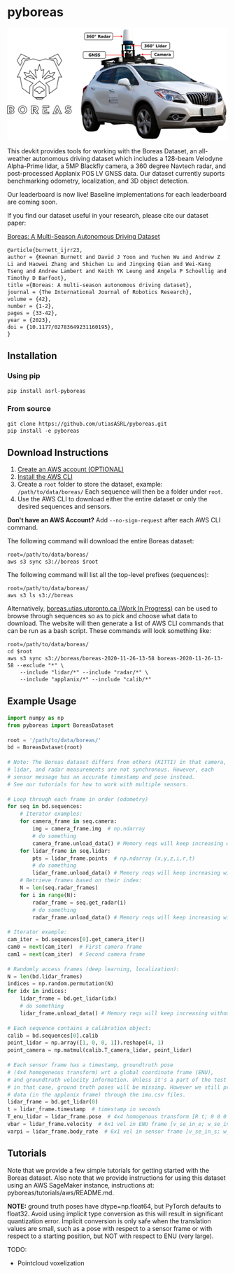 # pyboreas

![Boreas](https://github.com/utiasASRL/pyboreas/blob/master/pyboreas/figs/pyboreas.png)

This devkit provides tools for working with the Boreas Dataset, an all-weather autonomous driving dataset which includes a 128-beam Velodyne Alpha-Prime lidar, a 5MP Blackfly camera, a 360 degree Navtech radar, and post-processed Applanix POS LV GNSS data. Our dataset currently suports benchmarking odometry, localization, and 3D object detection.

Our leaderboard is now live! Baseline implementations for each leaderboard are coming soon.

If you find our dataset useful in your research, please cite our dataset paper:

[Boreas: A Multi-Season Autonomous Driving Dataset](https://arxiv.org/abs/2203.10168)

```
@article{burnett_ijrr23,
author = {Keenan Burnett and David J Yoon and Yuchen Wu and Andrew Z Li and Haowei Zhang and Shichen Lu and Jingxing Qian and Wei-Kang Tseng and Andrew Lambert and Keith YK Leung and Angela P Schoellig and Timothy D Barfoot},
title ={Boreas: A multi-season autonomous driving dataset},
journal = {The International Journal of Robotics Research},
volume = {42},
number = {1-2},
pages = {33-42},
year = {2023},
doi = {10.1177/02783649231160195},
}

```

## Installation

### Using pip

```
pip install asrl-pyboreas
```

### From source

```
git clone https://github.com/utiasASRL/pyboreas.git
pip install -e pyboreas
```

## Download Instructions

1. [Create an AWS account (OPTIONAL)](https://aws.amazon.com/premiumsupport/knowledge-center/create-and-activate-aws-account/)
2. [Install the AWS CLI](https://docs.aws.amazon.com/cli/latest/userguide/install-cliv2.html)
3. Create a `root` folder to store the dataset, example: `/path/to/data/boreas/` Each sequence will then be a folder under `root`.
4. Use the AWS CLI to download either the entire dataset or only the desired sequences and sensors.

**Don't have an AWS Account?** Add `--no-sign-request` after each AWS CLI command.

The following command will download the entire Boreas dataset:

```text
root=/path/to/data/boreas/
aws s3 sync s3://boreas $root
```

The following command will list all the top-level prefixes (sequences):

```text
root=/path/to/data/boreas/
aws s3 ls s3://boreas
```

Alternatively, [boreas.utias.utoronto.ca (Work In Progress)](https://www.boreas.utias.utoronto.ca/#/download) can be used to browse through sequences so as to pick and choose what data to download. The website will then generate a list of AWS CLI commands that can be run as a bash script. These commands will look something like:

```text
root=/path/to/data/boreas/
cd $root
aws s3 sync s3://boreas/boreas-2020-11-26-13-58 boreas-2020-11-26-13-58 --exclude "*" \
    --include "lidar/*" --include "radar/*" \
    --include "applanix/*" --include "calib/*"
```

## Example Usage

```Python
import numpy as np
from pyboreas import BoreasDataset

root = '/path/to/data/boreas/'
bd = BoreasDataset(root)

# Note: The Boreas dataset differs from others (KITTI) in that camera,
# lidar, and radar measurements are not synchronous. However, each
# sensor message has an accurate timestamp and pose instead.
# See our tutorials for how to work with multiple sensors.

# Loop through each frame in order (odometry)
for seq in bd.sequences:
    # Iterator examples:
    for camera_frame in seq.camera:
        img = camera_frame.img  # np.ndarray
        # do something
        camera_frame.unload_data() # Memory reqs will keep increasing without this
    for lidar_frame in seq.lidar:
        pts = lidar_frame.points  # np.ndarray (x,y,z,i,r,t)
        # do something
        lidar_frame.unload_data() # Memory reqs will keep increasing without this
    # Retrieve frames based on their index:
    N = len(seq.radar_frames)
    for i in range(N):
        radar_frame = seq.get_radar(i)
        # do something
        radar_frame.unload_data() # Memory reqs will keep increasing without this

# Iterator example:
cam_iter = bd.sequences[0].get_camera_iter()
cam0 = next(cam_iter)  # First camera frame
cam1 = next(cam_iter)  # Second camera frame

# Randomly access frames (deep learning, localization):
N = len(bd.lidar_frames)
indices = np.random.permutation(N)
for idx in indices:
    lidar_frame = bd.get_lidar(idx)
    # do something
    lidar_frame.unload_data() # Memory reqs will keep increasing without this

# Each sequence contains a calibration object:
calib = bd.sequences[0].calib
point_lidar = np.array([1, 0, 0, 1]).reshape(4, 1)
point_camera = np.matmul(calib.T_camera_lidar, point_lidar)

# Each sensor frame has a timestamp, groundtruth pose
# (4x4 homogeneous transform) wrt a global coordinate frame (ENU),
# and groundtruth velocity information. Unless it's a part of the test set,
# in that case, ground truth poses will be missing. However we still provide IMU
# data (in the applanix frame) through the imu.csv files.
lidar_frame = bd.get_lidar(0)
t = lidar_frame.timestamp  # timestamp in seconds
T_enu_lidar = lidar_frame.pose  # 4x4 homogenous transform [R t; 0 0 0 1]
vbar = lidar_frame.velocity  # 6x1 vel in ENU frame [v_se_in_e; w_se_in_e]
varpi = lidar_frame.body_rate  # 6x1 vel in sensor frame [v_se_in_s; w_se_in_s]
```

## Tutorials

Note that we provide a few simple tutorials for getting started with the Boreas dataset. Also note that we provide instructions for using this dataset using an AWS SageMaker instance, instructions at: pyboreas/tutorials/aws/README.md.

**NOTE:** ground truth poses have dtype=np.float64, but PyTorch defaults to float32. Avoid using implicit type conversion as this will result in significant quantization error. Implicit conversion is only safe when the translation values are small, such as a pose with respect to a sensor frame or with respect to a starting position, but NOT with respect to ENU (very large).

TODO:

- Pointcloud voxelization
